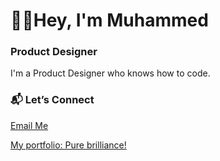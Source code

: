 <h1>👋🏿Hey, I'm Muhammed</h1>  
<h3>Product Designer</h3>  

<p>I'm a Product Designer who knows how to code.</p>  

### 📬 Let’s Connect
<a href="mailto:muhammedsenusi4@gmail.com">Email Me</a>  

<a href="https://muhammed-senusi.framer.website/">My portfolio: Pure brilliance!</a> 
